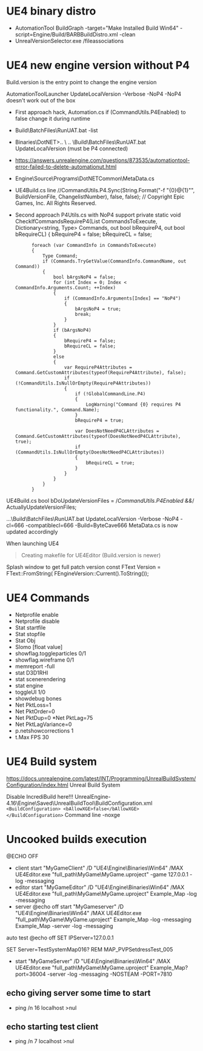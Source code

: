 # UE4 binary distro
* AutomationTool BuildGraph -target="Make Installed Build Win64" -script=Engine/Build/BARBBuildDistro.xml -clean
* UnrealVersionSelector.exe /fileassociations


# UE4 new engine version without P4
Build.version is the entry point to change the engine version

AutomationToolLauncher UpdateLocalVersion -Verbose -NoP4
-NoP4 doesn't work out of the box

* First approach hack, Automation.cs if (CommandUtils.P4Enabled) to false change it during runtime


* Build\BatchFiles\RunUAT.bat -list 
* Binaries\DotNET>.. \ .. \Build\BatchFiles\RunUAT.bat UpdateLocalVersion (must be P4 connected)
* https://answers.unrealengine.com/questions/873535/automationtool-error-failed-to-delete-automationut.html
* Engine\Source\Programs\DotNETCommon\MetaData.cs
* UE4Build.cs line //CommandUtils.P4.Sync(String.Format("-f \"{0}@{1}\"", BuildVersionFile, ChangelistNumber), false, false);
// Copyright Epic Games, Inc. All Rights Reserved.


* Second approach P4Utils.cs with NoP4 support
private static void CheckIfCommandsRequireP4(List<CommandInfo> CommandsToExecute, Dictionary<string, Type> Commands, out bool bRequireP4, out bool bRequireCL)
		{
			bRequireP4 = false;
			bRequireCL = false;

			foreach (var CommandInfo in CommandsToExecute)
			{
				Type Command;
				if (Commands.TryGetValue(CommandInfo.CommandName, out Command))
				{
					bool bArgsNoP4 = false;
					for (int Index = 0; Index < CommandInfo.Arguments.Count; ++Index)
					{
						if (CommandInfo.Arguments[Index] == "NoP4")
						{ 
							bArgsNoP4 = true;
							break;
						}
					}
					if (bArgsNoP4)
					{
						bRequireP4 = false;
						bRequireCL = false;
					}
					else
					{
						var RequireP4Attributes = Command.GetCustomAttributes(typeof(RequireP4Attribute), false);
						if (!CommandUtils.IsNullOrEmpty(RequireP4Attributes))
						{
							if (!GlobalCommandLine.P4)
							{
								LogWarning("Command {0} requires P4 functionality.", Command.Name);
							}
							bRequireP4 = true;

							var DoesNotNeedP4CLAttributes = Command.GetCustomAttributes(typeof(DoesNotNeedP4CLAttribute), true);
							if (CommandUtils.IsNullOrEmpty(DoesNotNeedP4CLAttributes))
							{
								bRequireCL = true;
							}
						}
					}
				}
			}


UE4Build.cs
bool bDoUpdateVersionFiles = /*CommandUtils.P4Enabled &&*/ ActuallyUpdateVersionFiles;		


.\..\Build\BatchFiles\RunUAT.bat UpdateLocalVersion -Verbose -NoP4 -cl=666 -compatiblecl=666 -Build=ByteCave666
MetaData.cs is now updated accordingly

When launching UE4

>Creating makefile for UE4Editor (Build.version is newer)

Splash window 
to get full patch version
const FText Version = FText::FromString( FEngineVersion::Current().ToString()); 

# UE4 Commands
* Netprofile enable
* Netprofile disable
* Stat startfile
* Stat stopfile
* Stat Obj
* Slomo [float value]
* showflag.toggleparticles 0/1
* showflag.wireframe 0/1
* memreport -full
* stat D3D1RHI
* stat scenerendering
* stat engine
* toggleUI 1/0
* showdebug bones
* Net PktLoss=1
* Net PktOrder=0
* Net PktDup=0
*Net PktLag=75
* Net PktLagVariance=0
* p.netshowcorrections 1
* t.Max FPS 30

# UE4 Build system
https://docs.unrealengine.com/latest/INT/Programming/UnrealBuildSystem/Configuration/index.html Unreal Build System


Disable IncrediBuild here!!!
UnrealEngine-4.16\Engine\Saved\UnrealBuildTool\BuildConfiguration.xml
     ```<BuildConfiguration>
         <bAllowXGE>false</bAllowXGE>
     </BuildConfiguration>```
Command line -noxge


# Uncooked builds execution
@ECHO OFF
* client
start "MyGameClient" /D "UE4\Engine\Binaries\Win64" /MAX UE4Editor.exe  "full_path\MyGame\MyGame.uproject" -game 127.0.0.1 -log -messaging
* editor
start "MyGameEditor" /D "UE4\Engine\Binaries\Win64" /MAX UE4Editor.exe  "full_path\MyGame\MyGame.uproject" Example_Map -log -messaging
* server
@echo off
start "MyGameserver" /D "UE4\Engine\Binaries\Win64" /MAX UE4Editor.exe  "full_path\MyGame\MyGame.uproject" Example_Map -log -messaging Example_Map -server -log -messaging

auto test
@echo off
SET IPServer=127.0.0.1

SET Server=TestSystemMap016?
REM MAP_PVPSetdressTest_005

* start "MyGameServer" /D "UE4\Engine\Binaries\Win64" /MAX UE4Editor.exe  "full_path\MyGame\MyGame.uproject" Example_Map?port=36004 -server -log -messaging -NOSTEAM -PORT=7810

## echo giving server some time to start

* ping /n 16 localhost >nul

## echo starting test client

* ping /n 7 localhost >nul



